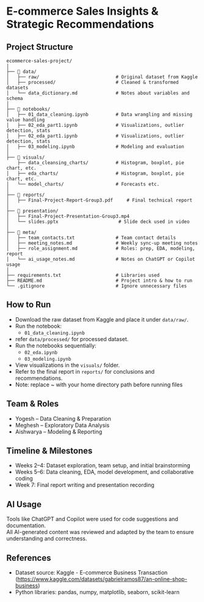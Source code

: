 # E-commerce Sales Insights & Strategic Recommendations

## Project Structure

```
ecommerce-sales-project/
│
├── 📁 data/
│   ├── raw/                            # Original dataset from Kaggle
│   ├── processed/                      # Cleaned & transformed datasets
│   └── data_dictionary.md              # Notes about variables and schema
│
├── 📁 notebooks/
│   ├── 01_data_cleaning.ipynb          # Data wrangling and missing value handling
│   ├── 02_eda_part1.ipynb              # Visualizations, outlier detection, stats
│   ├── 02_eda_part1.ipynb              # Visualizations, outlier detection, stats
│   ├── 03_modeling.ipynb               # Modeling and evaluation
│
├── 📁 visuals/
    ├── data_cleansing_charts/          # Histogram, boxplot, pie chart, etc.
│   ├── eda_charts/                     # Histogram, boxplot, pie chart, etc.
│   └── model_charts/                   # Forecasts etc.
│
├── 📁 reports/
│   ├── Final-Project-Report-Group3.pdf     # Final technical report
│
├── 📁 presentation/
│   ├── Final-Project-Presentation-Group3.mp4
│   └── slides.pptx                      # Slide deck used in video
│
├── 📁 meta/
│   ├── team_contacts.txt               # Team contact details
│   ├── meeting_notes.md                # Weekly sync-up meeting notes
│   ├── role_assignment.md              # Roles: prep, EDA, modeling, report
│   └── ai_usage_notes.md               # Notes on ChatGPT or Copilot usage
│
├── requirements.txt                    # Libraries used
├── README.md                           # Project intro & how to run
└── .gitignore                          # Ignore unnecessary files
```

## How to Run

- Download the raw dataset from Kaggle and place it under `data/raw/`.
- Run the notebook:
  - `01_data_cleaning.ipynb`
- refer `data/processed/` for processed dataset.
- Run the notebooks sequentially:
  - `02_eda.ipynb`
  - `03_modeling.ipynb`
- View visualizations in the `visuals/` folder.
- Refer to the final report in `reports/` for conclusions and recommendations.
- Note: replace ~ with your home directory path before running files

## Team & Roles

- Yogesh – Data Cleaning & Preparation  
- Meghesh – Exploratory Data Analysis  
- Aishwarya – Modeling & Reporting  

## Timeline & Milestones

- Weeks 2–4: Dataset exploration, team setup, and initial brainstorming  
- Weeks 5–6: Data cleaning, EDA, model development, and collaborative coding  
- Week 7: Final report writing and presentation recording  

## AI Usage

Tools like ChatGPT and Copilot were used for code suggestions and documentation.  
All AI-generated content was reviewed and adapted by the team to ensure understanding and correctness.

## References

- Dataset source: Kaggle - E-commerce Business Transaction (https://www.kaggle.com/datasets/gabrielramos87/an-online-shop-business)
- Python libraries: pandas, numpy, matplotlib, seaborn, scikit-learn